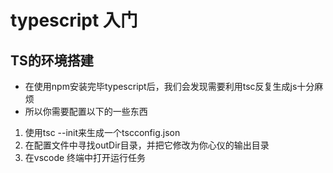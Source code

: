 # typescript 入门

## TS的环境搭建

- 在使用npm安装完毕typescript后，我们会发现需要利用tsc反复生成js十分麻烦
- 所以你需要配置以下的一些东西

1. 使用tsc --init来生成一个tscconfig.json
2. 在配置文件中寻找outDir目录，并把它修改为你心仪的输出目录
3. 在vscode 终端中打开运行任务

